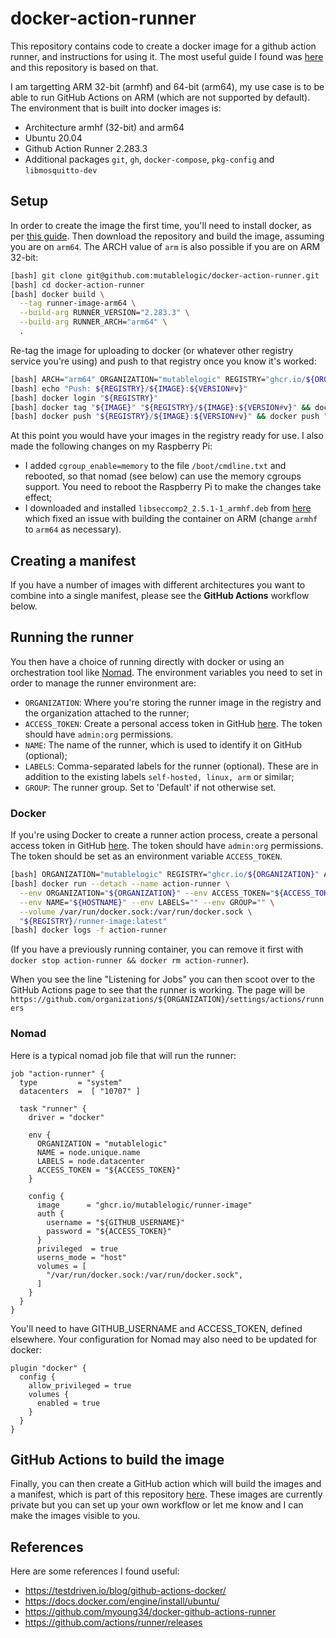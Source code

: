 # docker-action-runner

This repository contains code to create a docker image for a github action runner,
and instructions for using it. The most useful guide I found was 
[here](https://testdriven.io/blog/github-actions-docker/) and this repository is based on that.

I am targetting ARM 32-bit (armhf) and 64-bit (arm64), my use case is
to be able to run GitHub Actions on ARM (which are not supported by default). 
The environment that is built into docker images is:

  * Architecture armhf (32-bit) and arm64
  * Ubuntu 20.04
  * Github Action Runner 2.283.3
  * Additional packages `git`, `gh`, `docker-compose`, `pkg-config` and `libmosquitto-dev`

## Setup

In order to create the image the first time, you'll need to install docker, as per
[this guide](https://docs.docker.com/engine/install/ubuntu/). Then download the repository
and build the image, assuming you are on `arm64`. The ARCH value of `arm` is also possible
if you are on ARM 32-bit:

```bash
[bash] git clone git@github.com:mutablelogic/docker-action-runner.git
[bash] cd docker-action-runner
[bash] docker build \
  --tag runner-image-arm64 \
  --build-arg RUNNER_VERSION="2.283.3" \
  --build-arg RUNNER_ARCH="arm64" \
  .
```

Re-tag the image for uploading to docker (or whatever other registry service you're using)
and push to that registry once you know it's worked:

```bash
[bash] ARCH="arm64" ORGANIZATION="mutablelogic" REGISTRY="ghcr.io/${ORGANIZATION}" IMAGE="runner-image-${ARCH}" VERSION=`git describe --tags` 
[bash] echo "Push: ${REGISTRY}/${IMAGE}:${VERSION#v}"
[bash] docker login "${REGISTRY}"
[bash] docker tag "${IMAGE}" "${REGISTRY}/${IMAGE}:${VERSION#v}" && docker tag "${IMAGE}" "${REGISTRY}/${IMAGE}:latest"
[bash] docker push "${REGISTRY}/${IMAGE}:${VERSION#v}" && docker push "${REGISTRY}/${IMAGE}" && docker image rm "${IMAGE}"
```

At this point you would have your images in the registry ready for use. I also made the following changes on my Raspberry Pi:

  * I added `cgroup_enable=memory` to the file `/boot/cmdline.txt` and rebooted, so that nomad (see below) can use the memory cgroups support. You need to reboot the 
  Raspberry Pi to make the changes take effect;
  * I downloaded and installed `libseccomp2_2.5.1-1_armhf.deb` from [here](http://ftp.us.debian.org/debian/pool/main/libs/libseccomp/libseccomp2_2.5.1-1_armhf.deb) which fixed an issue with building the container on ARM (change `armhf` to `arm64` as necessary).

## Creating a manifest

If you have a number of images with different architectures you want to combine into a
single manifest, please see the __GitHub Actions__ workflow below.

## Running the runner

You then have a choice of running directly with docker or using an orchestration tool like [Nomad](https://www.nomadproject.io/).
The environment variables you need to set in order to manage the runner environment are:

  * `ORGANIZATION`: Where you're storing the runner image in the registry and the organization attached to the runner;
  * `ACCESS_TOKEN`: Create a personal access token in GitHub [here](https://github.com/settings/tokens). The token should have `admin:org` permissions.
  * `NAME`: The name of the runner, which is used to identify it on GitHub (optional);
  * `LABELS`: Comma-separated labels for the runner (optional). These are in addition
    to the existing labels `self-hosted, linux, arm` or similar;
  * `GROUP`: The runner group. Set to 'Default' if not otherwise set.

### Docker

If you're using Docker to create a runner action process, create a personal access token in GitHub [here](https://github.com/settings/tokens).
The token should have `admin:org` permissions. The token should be set as an environment variable `ACCESS_TOKEN`.

```bash
[bash] ORGANIZATION="mutablelogic" REGISTRY="ghcr.io/${ORGANIZATION}" ACCESS_TOKEN="XXXXXXX"
[bash] docker run --detach --name action-runner \
  --env ORGANIZATION="${ORGANIZATION}" --env ACCESS_TOKEN="${ACCESS_TOKEN}" \
  --env NAME="${HOSTNAME}" --env LABELS="" --env GROUP="" \
  --volume /var/run/docker.sock:/var/run/docker.sock \
  "${REGISTRY}/runner-image:latest"
[bash] docker logs -f action-runner
```

(If you have a previously running container, you can remove it first with `docker stop action-runner && docker rm action-runner`).

When you see the line "Listening for Jobs" you can then scoot over to the GitHub Actions page to see that the runner is working. 
The page will be `https://github.com/organizations/${ORGANIZATION}/settings/actions/runners`

### Nomad

Here is a typical nomad job file that will run the runner:

```hcl
job "action-runner" {
  type         = "system"
  datacenters  =  [ "10707" ]

  task "runner" {
    driver = "docker"

    env {
      ORGANIZATION = "mutablelogic"
      NAME = node.unique.name
      LABELS = node.datacenter
      ACCESS_TOKEN = "${ACCESS_TOKEN}"
    }

    config {
      image      = "ghcr.io/mutablelogic/runner-image"
      auth {
        username = "${GITHUB_USERNAME}"
        password = "${ACCESS_TOKEN}"
      }
      privileged  = true
      userns_mode = "host"
      volumes = [
        "/var/run/docker.sock:/var/run/docker.sock",
      ]
    }
  }
}
```

You'll need to have GITHUB_USERNAME and ACCESS_TOKEN, defined elsewhere.
Your configuration for Nomad may also need to be updated for docker:

```hcl
plugin "docker" {
  config {
    allow_privileged = true
    volumes {
      enabled = true
    }
  }
}
```

## GitHub Actions to build the image

Finally, you can then create a GitHub action which will build the images and a
manifest, which is part of this repository [here](https://github.com/mutablelogic/docker-action-runner/blob/main/.github/workflows/make-image.yaml). These images
are currently private but you can set up your own workflow or let me know and I can
make the images visible to you.

## References

Here are some references I found useful:

  * https://testdriven.io/blog/github-actions-docker/
  * https://docs.docker.com/engine/install/ubuntu/
  * https://github.com/myoung34/docker-github-actions-runner
  * https://github.com/actions/runner/releases


